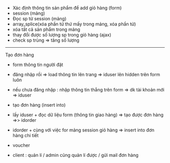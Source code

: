 - Xác định thông tin sản phẩm để add giỏ hàng (form)
- session (mảng)
- Đọc sp từ session (mảng)
- array_splice(xóa phần tử thứ mấy trong mảng, xóa phần tử)
- xóa tất cả sản phẩm trong mảng
- thay đổi được số lượng sp trong giỏ hàng (ajax)
- check sp trùng => tăng số lượng

----------------------
Tạo đơn hàng
- form thông tin người đặt
- đăng nhập rồi => load thông tin lên trang => iduser lên hidden trên form luôn
- nếu chưa đăng nhập : nhập thông tin thẳng trên form => dk tài khoản mới  => iduser
- tạo đơn hàng (insert into)
- lấy iduser + đọc dữ liệu form (thông tin giao hàng)
=> tạo được đơn hàng =>> idorder

- idorder + cùng với việc for mảng session giỏ hàng
=> insert into đơn hàng chi tiết

- voucher

- client : quản lí / admin cũng quản lí được / gửi mail đơn hàng